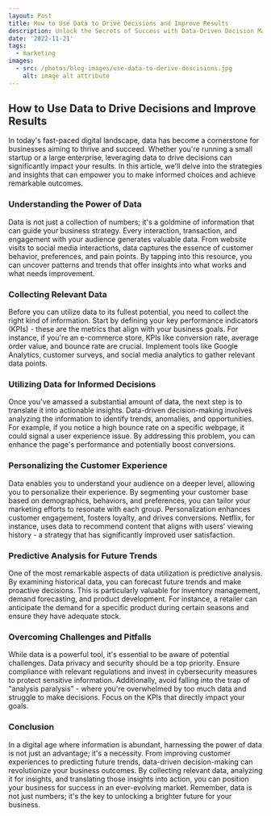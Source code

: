 ```yaml
---
layout: Post
title: How to Use Data to Drive Decisions and Improve Results
description: Unlock the Secrets of Success with Data-Driven Decision Making! 📊🚀 Dive into our latest article to discover how leveraging data can transform your business strategies and boost results. From personalized customer experiences to predicting future trends, learn how to harness the power of data for unparalleled success. Don't miss out on this game-changing insight!
date: '2022-11-21'
tags:
  - marketing
images:
  - src: /photos/blog-images/use-data-to-derive-descisions.jpg
    alt: image alt attribute
---
```


## How to Use Data to Drive Decisions and Improve Results

In today's fast-paced digital landscape, data has become a cornerstone for businesses aiming to thrive and succeed. Whether you're running a small startup or a large enterprise, leveraging data to drive decisions can significantly impact your results. In this article, we'll delve into the strategies and insights that can empower you to make informed choices and achieve remarkable outcomes.

### Understanding the Power of Data

Data is not just a collection of numbers; it's a goldmine of information that can guide your business strategy. Every interaction, transaction, and engagement with your audience generates valuable data. From website visits to social media interactions, data captures the essence of customer behavior, preferences, and pain points. By tapping into this resource, you can uncover patterns and trends that offer insights into what works and what needs improvement.

### Collecting Relevant Data

Before you can utilize data to its fullest potential, you need to collect the right kind of information. Start by defining your key performance indicators (KPIs) - these are the metrics that align with your business goals. For instance, if you're an e-commerce store, KPIs like conversion rate, average order value, and bounce rate are crucial. Implement tools like Google Analytics, customer surveys, and social media analytics to gather relevant data points.

### Utilizing Data for Informed Decisions

Once you've amassed a substantial amount of data, the next step is to translate it into actionable insights. Data-driven decision-making involves analyzing the information to identify trends, anomalies, and opportunities. For example, if you notice a high bounce rate on a specific webpage, it could signal a user experience issue. By addressing this problem, you can enhance the page's performance and potentially boost conversions.

### Personalizing the Customer Experience

Data enables you to understand your audience on a deeper level, allowing you to personalize their experience. By segmenting your customer base based on demographics, behaviors, and preferences, you can tailor your marketing efforts to resonate with each group. Personalization enhances customer engagement, fosters loyalty, and drives conversions. Netflix, for instance, uses data to recommend content that aligns with users' viewing history - a strategy that has significantly improved user satisfaction.

### Predictive Analysis for Future Trends

One of the most remarkable aspects of data utilization is predictive analysis. By examining historical data, you can forecast future trends and make proactive decisions. This is particularly valuable for inventory management, demand forecasting, and product development. For instance, a retailer can anticipate the demand for a specific product during certain seasons and ensure they have adequate stock.

### Overcoming Challenges and Pitfalls

While data is a powerful tool, it's essential to be aware of potential challenges. Data privacy and security should be a top priority. Ensure compliance with relevant regulations and invest in cybersecurity measures to protect sensitive information. Additionally, avoid falling into the trap of "analysis paralysis" - where you're overwhelmed by too much data and struggle to make decisions. Focus on the KPIs that directly impact your goals.

### Conclusion

In a digital age where information is abundant, harnessing the power of data is not just an advantage; it's a necessity. From improving customer experiences to predicting future trends, data-driven decision-making can revolutionize your business outcomes. By collecting relevant data, analyzing it for insights, and translating those insights into action, you can position your business for success in an ever-evolving market. Remember, data is not just numbers; it's the key to unlocking a brighter future for your business.
